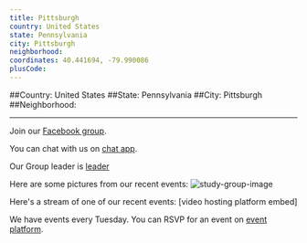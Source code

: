 ```yaml
---
title: Pittsburgh
country: United States
state: Pennsylvania
city: Pittsburgh
neighborhood: 
coordinates: 40.441694, -79.990086
plusCode:
---
```


##Country: United States
##State: Pennsylvania
##City: Pittsburgh
##Neighborhood: 
*****
Join our [Facebook group](https://www.facebook.com/groups/free.code.camp.pittsburgh.pa).

You can chat with us on [chat app]().

Our Group leader is [leader]()

Here are some pictures from our recent events:
![study-group-image]()

Here's a stream of one of our recent events:
[video hosting platform embed]

We have events every Tuesday. You can RSVP for an event on [event platform]().
